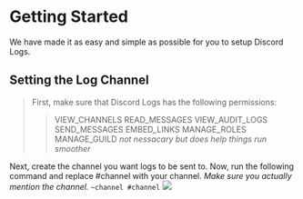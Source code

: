 # Getting Started
We have made it as easy and simple as possible for you to setup Discord Logs.
## Setting the Log Channel

> First, make sure that Discord Logs has the following permissions:
>> VIEW_CHANNELS
>> READ_MESSAGES
>> VIEW_AUDIT_LOGS
>> SEND_MESSAGES
>> EMBED_LINKS
>> MANAGE_ROLES
>> MANAGE_GUILD *not nessacary but does help things run smoother*

Next, create the channel you want logs to be sent to.
Now, run the following command and replace #channel with your channel. *Make sure you actually mention the channel.*
```~channel #channel```
![](imageilladdlater)
